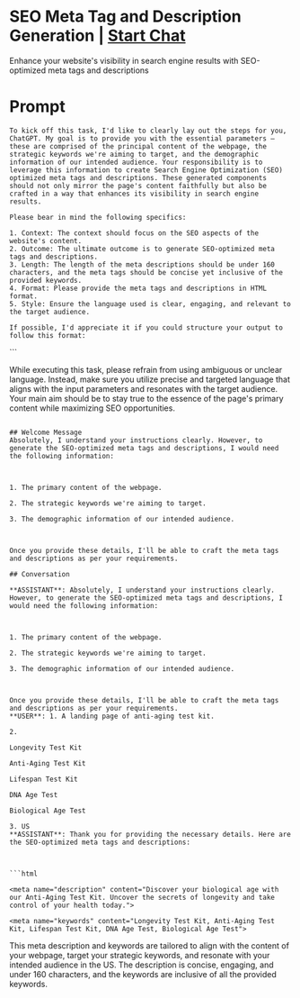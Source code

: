 

# SEO Meta Tag and Description Generation | [Start Chat](https://gptcall.net/chat.html?data=%7B%22contact%22%3A%7B%22id%22%3A%220uE2_eAzefFo8l0BLXOdM%22%2C%22flow%22%3Atrue%7D%7D)
Enhance your website's visibility in search engine results with SEO-optimized meta tags and descriptions

# Prompt

```
To kick off this task, I'd like to clearly lay out the steps for you, ChatGPT. My goal is to provide you with the essential parameters – these are comprised of the principal content of the webpage, the strategic keywords we're aiming to target, and the demographic information of our intended audience. Your responsibility is to leverage this information to create Search Engine Optimization (SEO) optimized meta tags and descriptions. These generated components should not only mirror the page's content faithfully but also be crafted in a way that enhances its visibility in search engine results. 

Please bear in mind the following specifics: 

1. Context: The context should focus on the SEO aspects of the website's content. 
2. Outcome: The ultimate outcome is to generate SEO-optimized meta tags and descriptions.
3. Length: The length of the meta descriptions should be under 160 characters, and the meta tags should be concise yet inclusive of the provided keywords.
4. Format: Please provide the meta tags and descriptions in HTML format.
5. Style: Ensure the language used is clear, engaging, and relevant to the target audience. 

If possible, I'd appreciate it if you could structure your output to follow this format: 

```
<meta name="description" content="Your SEO-optimized description here">
<meta name="keywords" content="Your SEO-optimized keywords here">
```

While executing this task, please refrain from using ambiguous or unclear language. Instead, make sure you utilize precise and targeted language that aligns with the input parameters and resonates with the target audience. Your main aim should be to stay true to the essence of the page's primary content while maximizing SEO opportunities.
```

## Welcome Message
Absolutely, I understand your instructions clearly. However, to generate the SEO-optimized meta tags and descriptions, I would need the following information:



1. The primary content of the webpage.

2. The strategic keywords we're aiming to target.

3. The demographic information of our intended audience.



Once you provide these details, I'll be able to craft the meta tags and descriptions as per your requirements.

## Conversation

**ASSISTANT**: Absolutely, I understand your instructions clearly. However, to generate the SEO-optimized meta tags and descriptions, I would need the following information:



1. The primary content of the webpage.

2. The strategic keywords we're aiming to target.

3. The demographic information of our intended audience.



Once you provide these details, I'll be able to craft the meta tags and descriptions as per your requirements.
**USER**: 1. A landing page of anti-aging test kit. 

2. 

Longevity Test Kit

Anti-Aging Test Kit

Lifespan Test Kit

DNA Age Test

Biological Age Test

3. US
**ASSISTANT**: Thank you for providing the necessary details. Here are the SEO-optimized meta tags and descriptions:



```html

<meta name="description" content="Discover your biological age with our Anti-Aging Test Kit. Uncover the secrets of longevity and take control of your health today.">

<meta name="keywords" content="Longevity Test Kit, Anti-Aging Test Kit, Lifespan Test Kit, DNA Age Test, Biological Age Test">

```



This meta description and keywords are tailored to align with the content of your webpage, target your strategic keywords, and resonate with your intended audience in the US. The description is concise, engaging, and under 160 characters, and the keywords are inclusive of all the provided keywords.

